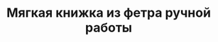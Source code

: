 ---
title: Мягкая книжка из фетра ручной работы
description: Купить мягкую развивающую книжку из фетра ручной работы в магазине KiddyTrick

layout: product
permalink: /:path

weight: 1

product-name: 'Мягкая книжка'
product-desc: '<p>Мягкая книжка - один из лучших вариантов собрать несколько развивающих игрушек в одной. У нас Вы можете заказать книгу из любого количества страниц от 4 до 10 (учитывая двойные страницы). Все странички можно в подробностях посмотреть в разделе “Мягкие книжки”. На фотографиях для примера представлены книжки с разной окантовкой и обложками. Вы можете выбрать три вида обложек:</p>
<ul>
<li>шляпа фокусника</li>
<li>жираф на облаке</li>
<li>сонный хамелеон</li>
</ul>
<p>Также возможно выполнить обложку с именем ребенка, цена в таком случае рассчитывается отдельно. Любые вопросы по поводу пошива книжки, ее оформления и цветовой гаммы, Вы можете задать в комментарии к заказу или через форму в разделе “Контакты”.</p>
<h5>Как заказать книжку:</h5>
<p>в комментарии к заказу укажите нужные страницы, обложку и дополнительные пожелания. Мы стараемся работать оперативно и отвечаем на запросы в ближайшее время (с 10 до 22 по будням и по возможности в выходные).</p>'

product-video: '<div style="position:relative;height:0;padding-bottom:56.25%"><iframe src="https://www.youtube.com/embed/t2HivMiJjZc" width="640" height="360" frameborder="0" style="position:absolute;width:100%;height:100%;left:0" allowfullscreen></iframe></div>'

product-asteriks:
product-price: от 4100

product-year: "от 2 лет"
product-size: "21х23х2-10 см"
product-time: "от 6-7 раб. дней"

related:
- myagkaya-stranica-dozhdik
- myagkaya-stranica-korablik
- myagkaya-stranica-koty
- myagkaya-stranica-nebo
---